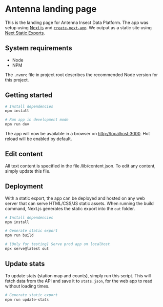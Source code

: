 # Antenna landing page

This is the landing page for Antenna Insect Data Platform. The app was setup using [Next.js](https://nextjs.org/) and [`create-next-app`](https://github.com/vercel/next.js/tree/canary/packages/create-next-app). We output as a static site using [Next Static Exports](https://nextjs.org/docs/pages/building-your-application/deploying/static-exports).

## System requirements

- Node
- NPM

The `.nvmrc` file in project root describes the recommended Node version for this project.

## Getting started

```bash
# Install dependencies
npm install

# Run app in development mode
npm run dev
```

The app will now be available in a browser on [http://localhost:3000](http://localhost:3000). Hot reload will be enabled by default.

## Edit content

All text content is specified in the file /lib/content.json. To edit any content, simply update this file.

## Deployment

With a static export, the app can be deployed and hosted on any web server that can serve HTML/CSS/JS static assets. When running the build command, Next.js generates the static export into the `out` folder.

```bash
# Install dependencies
npm install

# Generate static export
npm run build

# [Only for testing] Serve prod app on localhost
npx serve@latest out
```

## Update stats

To update stats (station map and counts), simply run this script. This will fetch data from the API and save it to `stats.json`, for the web app to read without loading times.

```bash
# Generate static export
npm run update-stats
```
